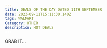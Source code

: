 ```yaml
---
title: DEALS OF THE DAY DATED 11TH SEPTEMBER
date: 2023-09-11T15:11:30.140Z
tags: WALMART
Category: OTHER
description: HOT DEALS
---
```

G﻿RAB IT...